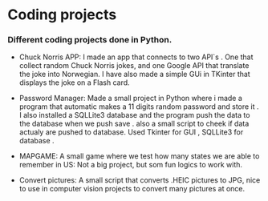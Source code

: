 # Coding projects

### Different coding projects done in Python. 

* Chuck Norris APP:
  I made an app that connects to two API`s . One that collect random Chuck Norris jokes, and one Google API that translate the joke into Norwegian. I have also made a simple GUi in TKinter that displays the joke on a Flash card. 

* Password Manager: Made a small project in Python where i made a program that automatic makes a 11 digits random password and store it . 
I also installed a SQLLite3 database and the program push the data to the database when we push save . also a small script to cheek if data actualy are pushed to database.  Used Tkinter for GUI , SQLLite3 for database . 

* MAPGAME: A small game where we test how many states we are able to remember in US: Not a big project, but som fun logics to work with.

* Convert pictures: A small script that converts .HEIC pictures to JPG, nice to use in computer vision projects to convert many pictures at once.










